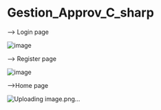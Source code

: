 # Gestion_Approv_C_sharp
--> Login page

![image](https://github.com/ouidadoualhaj/Gestion_Approv_C_sharp/assets/97354112/161f4ba7-1ee2-4f08-8382-9279405cb0c0)

--> Register page

![image](https://github.com/ouidadoualhaj/Gestion_Approv_C_sharp/assets/97354112/1423219a-7ff0-4f30-9f0b-6675e8e5590b)

-->Home page

![Uploading image.png…]()

